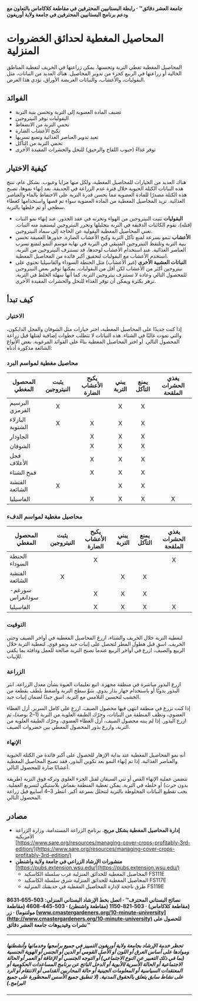 #### جامعة العشر دقائق™ · رابطة البستانيين المحترفين في مقاطعة كلاكاماس بالتعاون مع ودعم برنامج البستانيين المحترفين في جامعة ولاية أوريغون

# المحاصيل المغطية لحدائق الخضروات المنزلية

المحاصيل المغطية تغطي التربة وتحسنها. يمكن زراعتها في الخريف لتغطية المناطق الخالية أو زراعتها في الربيع كجزء من تدوير المحاصيل. هناك العديد من النباتات، مثل البقوليات، والأعشاب، والنباتات العريضة الأوراق، تؤدي هذا الغرض.

## الفوائد

- تضيف المادة العضوية إلى التربة وتحسن بنية التربة
- البقوليات توفر النيتروجين
- تحمي التربة من الانضغاط
- تكبح الأعشاب الضارة
- تعيد تدوير العناصر الغذائية وتمنع تسربها
- تحمي التربة من التآكل
- توفر غذاءً (حبوب اللقاح والرحيق) للنحل والحشرات المفيدة الأخرى

## كيفية الاختيار

هناك العديد من الخيارات للمحاصيل المغطية، ولكل منها مزايا وعيوب. بشكل عام، تنتج هذه النباتات الكتلة الحيوية خلال فترة عدم الزراعة في الحديقة. بعد إنهاء نموها، تصبح هذه الكتلة مصدرًا للمادة العضوية مما يحسن قدرة التربة على الاحتفاظ بالماء والعناصر الغذائية. تزيد المحاصيل المغطية من المادة العضوية سواء تم قصها واستخدامها كغطاء سطحي أو تم خلطها بالتربة.

- **البقوليات** تثبت النيتروجين من الهواء وتخزنه في عقد الجذور. عند إنهاء نمو النبات (قتله)، تقوم الكائنات الدقيقة في التربة بتحليلها وتحرر النيتروجين ليستفيد منه النبات. تغني المحاصيل المغطية البقولية عن الحاجة إلى سماد النيتروجين.
- **الأعشاب** تنمو بسرعة لمنع تآكل التربة وكبح الأعشاب الضارة. جذورها العميقة تحسن بنية التربة وتلتقط النيتروجين المتبقي في التربة في نهاية موسم النمو لتمنع تسرب العناصر الغذائية. عند استخدام الأعشاب لوحدها، قد تستنزف النيتروجين من التربة. استخدم الأعشاب مع البقوليات لتحقيق أكبر فائدة من المحاصيل المغطية.
- **النباتات العشبية الأخرى** (غير الأعشاب) مثل الحنطة السوداء والفاسيليا تحتوي على نيتروجين أكثر من الأعشاب لكن أقل من البقوليات. يمكنها توفير بعض النيتروجين للمحصول التالي وعادة لا تستنزف نيتروجين التربة. كما أنها سهلة الخلط في التربة. تزهر بكثرة ويمكن أن توفر الغذاء للنحل والحشرات المفيدة الأخرى.

## كيف تبدأ

### الاختيار

إذا كنت جديدًا على المحاصيل المغطية، اختر خيارات مثل الشوفان والفجل الدايكون، والتي تموت غالبًا في الشتاء. هذه النباتات لا تتطلب خطوات إضافية لقتلها قبل زراعة المحصول التالي. أو اختر المحاصيل المغطية بناءً على الفوائد المرغوبة. بعض الأنواع الشائعة مذكورة أدناه:

### محاصيل مغطية لمواسم البرد

| المحصول المغطي        | يثبت النيتروجين | يكبح الأعشاب الضارة | يبني التربة | يمنع التآكل | يغذي الحشرات الملقحة |
|----------------------|:----------------:|:---------------------:|:----------:|:-----------:|:--------------------:|
| البرسيم القرمزي      | X                |                       | X          | X           |                      |
| البازلاء الشتوية      | X                | X                     | X          | X           |                      |
| الجاودار             |                  | X                     | X          | X           |                      |
| الشوفان              |                  | X                     | X          | X           |                      |
| فجل الأعلاف          |                  | X                     | X          | X           |                      |
| قمح الشتاء           |                  | X                     | X          | X           |                      |
| الفتشة الشائعة       | X                |                       | X          | X           |                      |
| الفاسيليا            |                  | X                     | X          | X           | X                    |

### محاصيل مغطية لمواسم الدفء

| المحصول المغطي        | يثبت النيتروجين | يكبح الأعشاب الضارة | يبني التربة | يمنع التآكل | يغذي الحشرات الملقحة |
|----------------------|:----------------:|:---------------------:|:----------:|:-----------:|:--------------------:|
| الحنطة السوداء       |                  | X                     |            |             | X                    |
| الفتشة الشائعة       | X                |                       | X          | X           |                      |
| سورغم-سودانغراس      |                  | X                     | X          | X           |                      |
| الفاسيليا            |                  | X                     | X          | X           | X                    |

### التوقيت

لتغطية التربة خلال الخريف والشتاء، ازرع المحاصيل المغطية في أواخر الصيف وحتى الخريف. اسقِ قبل هطول المطر لتحصل على إنبات جيد ونمو قوي. لتغطية التربة خلال الربيع والصيف، ازرع في أواخر الربيع عندما تصبح التربة صالحة للعمل ودافئة بما يكفي للإنبات.

### الزراعة

ازرع البذور مباشرة في منطقة مجهزة. اتبع تعليمات العبوة بشأن معدل الزراعة. انثر البذور يدويًا أو باستخدام جهاز بذار يدوي. سَوِّ سطح التربة واضغط بلطف بقطعة من الخشب لتحسين التلامس مع التربة. اسقِ جيدًا لضمان إنبات جيد.

إذا كنت تزرع في منطقة انتهى فيها محصول الصيف، ازرع على كامل السرير. أزل الغطاء العضوي، ونظف المنطقة من النباتات، وحرّك الطبقة العلوية من التربة (1–2 بوصة)، ثم ازرع البذور. إذا لم ينته محصول الصيف، أزل الغطاء العضوي، وحرّك الطبقة العلوية من التربة، وازرع بذور المحصول المغطي بين خضروات الصيف.

### الإنهاء

أنهِ نمو المحاصيل المغطية عند بداية الإزهار للحصول على أكبر فائدة من الكتلة الحيوية والعناصر الغذائية. إذا تم إنهاء النمو بعد تكوين البذور، فقد تصبح المحاصيل المغطية أعشابًا ضارة للمحصول التالي.

تتضمن عملية الإنهاء القص أو ثني السيقان لقتل الجزء العلوي وتركه فوق التربة (طريقة بدون حرث) أو خلطه في التربة. يمكن تغطية المنطقة بقماش بلاستيكي لتسريع العملية. يجب تقطيع النباتات المخلوطة بالتربة لتتحلل بسرعة أكبر. انتظر 3–4 أسابيع قبل زراعة المحصول التالي.

## مصادر

- **إدارة المحاصيل المغطية بشكل مربح**، برنامج الزراعة المستدامة، وزارة الزراعة الأمريكية  
  [https://www.sare.org/resources/managing-cover-crops-profitably-3rd-edition/](https://www.sare.org/resources/managing-cover-crops-profitably-3rd-edition/)
- **منشورات الإرشاد الزراعي في جامعة ولاية واشنطن**  
  [https://pubs.extension.wsu.edu/](https://pubs.extension.wsu.edu/)
    - المحاصيل المغطية للحدائق المنزلية غرب سلسلة الكاسكيد FS111E
    - المحاصيل المغطية للحدائق المنزلية شرق سلسلة الكاسكيد FS117E
    - طرق ناجحة لإدارة المحاصيل المغطية في حديقتك المنزلية FS119E

#### نصائح البستاني المحترف™ · اتصل بخط الإرشاد البستاني المنزلي: 503-655-8631 (مقاطعة كلاكاماس) · 503-821-1150 (مقاطعة واشنطن) · 503-445-4608 (مقاطعة مولتنوما) · زر [www.cmastergardeners.org/10-minute-university](http://www.cmastergardeners.org/10-minute-university) للحصول على نشرات وفيديوهات جامعة العشر دقائق™

---

##### تحظر خدمة الإرشاد بجامعة ولاية أوريغون التمييز في جميع برامجها وخدماتها وأنشطتها وموادها على أساس العرق أو اللون أو الأصل القومي أو الدين أو الجنس أو الهوية الجنسية (بما في ذلك التعبير عن النوع الاجتماعي) أو التوجه الجنسي أو الإعاقة أو العمر أو الحالة الاجتماعية أو الحالة الأسرية/الأبوية أو الدخل الناتج عن برنامج المساعدات الحكومية أو المعتقدات السياسية أو المعلومات الجينية أو حالة المحاربين القدامى أو الانتقام أو الرد على نشاط سابق يتعلق بالحقوق المدنية. (لا تنطبق جميع الأسس المحظورة على جميع البرامج.)
---